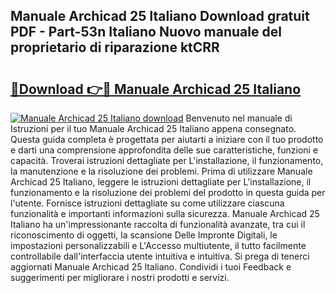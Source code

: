 ## Manuale Archicad 25 Italiano Download gratuit PDF - Part-53n Italiano Nuovo manuale del proprietario di riparazione ktCRR

# <h2><a href="http://dfcu8g.blite.top/?on=Manuale+Archicad+25+Italiano">🔗Download 👉🔴 Manuale Archicad 25 Italiano</a></h2>

[![Manuale Archicad 25 Italiano download](https://i.imgur.com/lujVjoI.png)](http://dfcu8g.blite.top/?on=Manuale+Archicad+25+Italiano)
Benvenuto nel manuale di Istruzioni per il tuo Manuale Archicad 25 Italiano appena consegnato. Questa guida completa è progettata per aiutarti a iniziare con il tuo prodotto e darti una comprensione approfondita delle sue caratteristiche, funzioni e capacità. Troverai istruzioni dettagliate per L'installazione, il funzionamento, la manutenzione e la risoluzione dei problemi. Prima di utilizzare Manuale Archicad 25 Italiano, leggere le istruzioni dettagliate per L'installazione, il funzionamento e la risoluzione dei problemi del prodotto in questa guida per l'utente. Fornisce istruzioni dettagliate su come utilizzare ciascuna funzionalità e importanti informazioni sulla sicurezza. Manuale Archicad 25 Italiano ha un'impressionante raccolta di funzionalità avanzate, tra cui il riconoscimento di oggetti, la scansione Delle Impronte Digitali, le impostazioni personalizzabili e L'Accesso multiutente, il tutto facilmente controllabile dall'interfaccia utente intuitiva e intuitiva. Si prega di tenerci aggiornati Manuale Archicad 25 Italiano. Condividi i tuoi Feedback e suggerimenti per migliorare i nostri prodotti e servizi.
